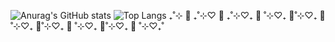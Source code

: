 ![Anurag's GitHub stats](https://github-readme-stats.vercel.app/api?username=minarini&theme=dracula&show_icons=true)
![Top Langs](https://github-readme-stats.vercel.app/api/top-langs/?username=minarini&layout=compact)
₊˚⊹ 🐰 ₊˚⊹♡ 🐶 ₊˚⊹♡₊ 🐻 ˚⊹♡₊ 🐹˚⊹♡₊ 🦄˚⊹♡₊ 🐧˚⊹♡₊ 🐷 ˚⊹♡₊ 🐯˚⊹♡₊ 🦌 ˚⊹♡₊˚
